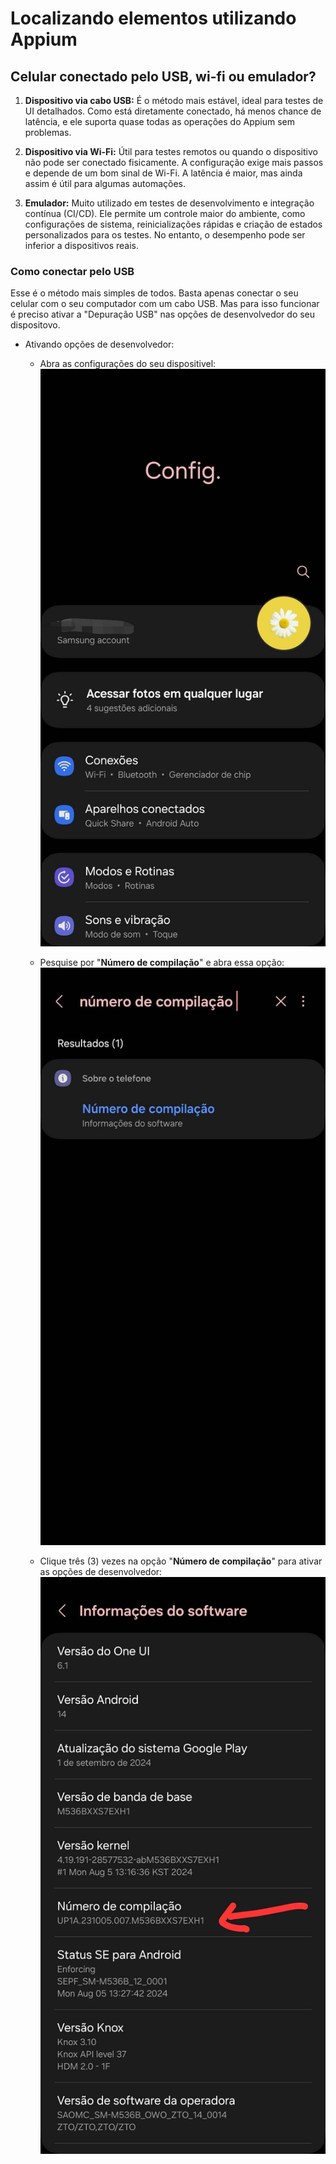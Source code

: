 # Localizando elementos utilizando Appium

## Celular conectado pelo USB, wi-fi ou emulador?

1. **Dispositivo via cabo USB:** 
É o método mais estável, ideal para testes de UI detalhados. Como está diretamente conectado, há menos chance de latência, e ele suporta quase todas as operações do Appium sem problemas.

2. **Dispositivo via Wi-Fi:** 
Útil para testes remotos ou quando o dispositivo não pode ser conectado fisicamente. A configuração exige mais passos e depende de um bom sinal de Wi-Fi. A latência é maior, mas ainda assim é útil para algumas automações.

3. **Emulador:** 
Muito utilizado em testes de desenvolvimento e integração contínua (CI/CD). Ele permite um controle maior do ambiente, como configurações de sistema, reinicializações rápidas e criação de estados personalizados para os testes. No entanto, o desempenho pode ser inferior a dispositivos reais.

### Como conectar pelo USB

Esse é o método mais simples de todos.
Basta apenas conectar o seu celular com o seu computador com um cabo USB.
Mas para isso funcionar é preciso ativar a "Depuração USB" nas opções de desenvolvedor do seu dispositovo.

* Ativando opções de desenvolvedor:
    * Abra as configurações do seu dispositivel:
    ![configs](/Images/Appium/Appium-Aula2-1.png)

    * Pesquise por "**Número de compilação**" e abra essa opção:
    ![compNum](/Images/Appium/Appium-Aula2-2.jpg)

    * Clique três (3) vezes na opção "**Número de compilação**" para ativar as opções de desenvolvedor:
    ![treeTimes](/Images/Appium/Appium-Aula2-3.jpg)

